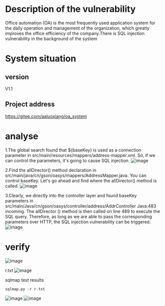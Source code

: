 # Description of the vulnerability
Office automation (OA) is the most frequently used application system for the daily operation and management of the organization, which greatly improves the office efficiency of the company.There is SQL injection vulnerability in the background of the system
# System situation
## version
V1.1
## Project address
https://gitee.com/aaluoxiang/oa_system

# analyse
1.The global search found that ${baseKey} is used as a connection parameter in src/main/resources/mappers/address-mapper.xml.  So, if we can control the parameters, it's going to cause SQL injection.
![image](https://github.com/user-attachments/assets/01f5a411-8f54-4d2c-a3ee-36060213eb99)

2.Find the allDirector() method declaration in src/main/java/cn/gson/oasys/mappers/AddressMapper.java.  You can control baseKey.  Let's go ahead and find where the allDirector() method is called.
![image](https://github.com/user-attachments/assets/c41cad96-9f00-4f68-96ef-8c8d18cd64cf)

3.Clearly, we directly into the controller layer and found baseKey parameters in src/main/Java/cn/gson/oasys/controller/address/AddrController Java:483 incoming. The allDirector () method is then called on line 489 to execute the SQL query. Therefore, as long as we are able to pass the corresponding parameters over HTTP, the SQL injection vulnerability can be triggered.
![image](https://github.com/user-attachments/assets/9a6c6bbd-a890-4a32-8ba9-4e99d4504347)

# verify
![image](https://github.com/user-attachments/assets/b98bdd8d-e24c-46a3-a6b6-565109cf4b4d)

r.txt
![image](https://github.com/user-attachments/assets/a18389be-0cab-4f30-81d7-124a10199f30)

sqlmap test results

```sqlmap.py -r r.txt```

![image](https://github.com/user-attachments/assets/1b68078b-8ab0-4840-8498-ad8a57027fce)
![image](https://github.com/user-attachments/assets/5ab5db03-942a-41ac-b6a0-3489265df483)




